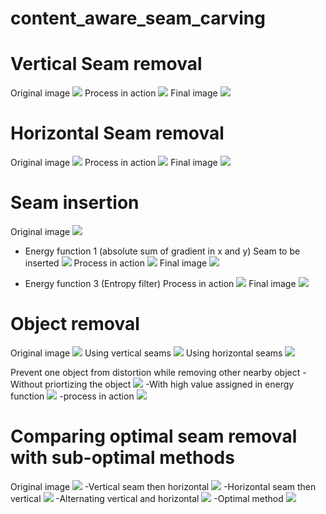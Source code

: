 # content_aware_seam_carving
# Vertical Seam removal
Original image
![](Images/Castle.jpg)
Process in action
![](Code/output/Reduction/Output_ver_castle.gif)
Final image
![](Code/output/Reduction/castle_ver.svg)

# Horizontal Seam removal
Original image
![](Images/Beach.png)
Process in action
![](Code/output/Reduction/Output_hor.gif)
Final image
![](Code/output/Reduction/beach_hor.svg)

# Seam insertion
Original image
![](Images/Dolpin.png)
- Energy function 1 (absolute sum of gradient in x and y)
Seam to be inserted
![](Code/output/insert/Dolphin_seams.svg)
Process in action
![](Code/output/insert/insert_output_ver_dol.gif)
Final image
![](Code/output/insert/Dolphin_ver.svg)

- Energy function 3 (Entropy filter)
Process in action
![](Code/output/insert/insert_output_ver_entropy.gif)
Final image
![](Code/output/insert/Dolphin_ver_entropy.svg)

# Object removal
Original image
![](Images/balloon.png)
Using vertical seams
![](Code/output/object_remove/object_remove_balloon_ver.gif)
Using horizontal seams
![](Code/output/object_remove/remove_hor_balloon.gif)

Prevent one object from distortion while removing other nearby object
-Without priortizing the object
![](Code/output/object_remove/couple_final.svg)
-With high value assigned in energy function
![](Code/output/object_remove/couple_double_mask.svg)
-process in action
![](Code/output/object_remove/object_remove_couple_double_mask.gif)

# Comparing optimal seam removal with sub-optimal methods
Original image
![](Images/butterfly_1.jpg)
-Vertical seam then horizontal
![](Code/output/Opt_sub/butterfly_1_sub_optimal_ver_hor.svg)
-Horizontal seam then vertical
![](Code/output/Opt_sub/butterfly_1_sub_optimal_hor_ver.svg)
-Alternating vertical and horizontal
![](Code/output/Opt_sub/butterfly_1_sub_optimal_alternate.svg)
-Optimal method
![](Code/output/Opt_sub/butterfly_1_optimal.svg)
